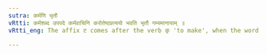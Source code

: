 ```yaml
---
sutra: कर्मणि भृतौ
vRtti: कर्मशब्द उपपदे कर्मवाचिनि करोतेष्ठप्रत्ययो भवति भृतौ गम्यमानायाम् ॥
vRtti_eng: The affix ट comes after the verb कृ 'to make', when the word कर्म is in composition with it, and the sense of the word to be formed is that of wages.

---
```

